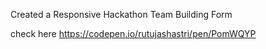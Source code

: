 Created a Responsive Hackathon Team Building Form

check here https://codepen.io/rutujashastri/pen/PomWQYP
